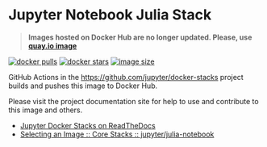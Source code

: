 # Jupyter Notebook Julia Stack

> **Images hosted on Docker Hub are no longer updated. Please, use [quay.io image](https://quay.io/repository/jupyter/julia-notebook)**

[![docker pulls](https://img.shields.io/docker/pulls/jupyter/julia-notebook.svg)](https://hub.docker.com/r/jupyter/julia-notebook/)
[![docker stars](https://img.shields.io/docker/stars/jupyter/julia-notebook.svg)](https://hub.docker.com/r/jupyter/julia-notebook/)
[![image size](https://img.shields.io/docker/image-size/jupyter/julia-notebook/latest)](https://hub.docker.com/r/jupyter/julia-notebook/ "jupyter/julia-notebook image size")

GitHub Actions in the <https://github.com/jupyter/docker-stacks> project builds and pushes this image to Docker Hub.

Please visit the project documentation site for help to use and contribute to this image and others.

- [Jupyter Docker Stacks on ReadTheDocs](https://jupyter-docker-stacks.readthedocs.io/en/latest/index.html)
- [Selecting an Image :: Core Stacks :: jupyter/julia-notebook](https://jupyter-docker-stacks.readthedocs.io/en/latest/using/selecting.html#jupyter-julia-notebook)
